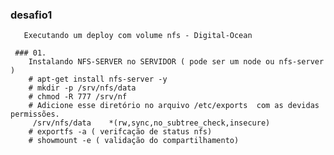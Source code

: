    ### desafio1
   
       Executando um deploy com volume nfs - Digital-Ocean
       
     ### 01. 
        Instalando NFS-SERVER no SERVIDOR ( pode ser um node ou nfs-server )
        # apt-get install nfs-server -y 
        # mkdir -p /srv/nfs/data
        # chmod -R 777 /srv/nf
        # Adicione esse diretório no arquivo /etc/exports  com as devidas permissões.
         /srv/nfs/data    *(rw,sync,no_subtree_check,insecure)
        # exportfs -a ( verifcação de status nfs) 
        # showmount -e ( validação do compartilhamento)
        
        
        
        
       
       
      
